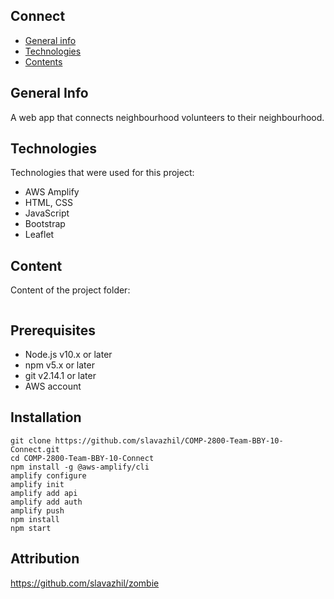 ## Connect
* [General info](#general-info)
* [Technologies](#technologies)
* [Contents](#content)

## General Info
A web app that connects neighbourhood volunteers to their neighbourhood.

## Technologies
Technologies that were used for this project:
* AWS Amplify
* HTML, CSS
* JavaScript
* Bootstrap
* Leaflet

## Content
Content of the project folder:

```

```

## Prerequisites
* Node.js v10.x or later
* npm v5.x or later
* git v2.14.1 or later
* AWS account

## Installation
```
git clone https://github.com/slavazhil/COMP-2800-Team-BBY-10-Connect.git
cd COMP-2800-Team-BBY-10-Connect
npm install -g @aws-amplify/cli
amplify configure
amplify init
amplify add api
amplify add auth
amplify push
npm install
npm start
```

## Attribution
https://github.com/slavazhil/zombie

